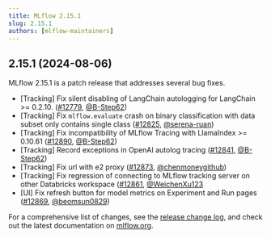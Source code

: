 ```yaml
---
title: MLflow 2.15.1
slug: 2.15.1
authors: [mlflow-maintainers]
---
```


## 2.15.1 (2024-08-06)

MLflow 2.15.1 is a patch release that addresses several bug fixes.

- [Tracking] Fix silent disabling of LangChain autologging for LangChain >= 0.2.10. ([#12779](https://github.com/mlflow/mlflow/pull/12779), [@B-Step62](https://github.com/B-Step62))
- [Tracking] Fix `mlflow.evaluate` crash on binary classification with data subset only contains single class ([#12825](https://github.com/mlflow/mlflow/pull/12825), [@serena-ruan](https://github.com/serena-ruan))
- [Tracking] Fix incompatibility of MLflow Tracing with LlamaIndex >= 0.10.61 ([#12890](https://github.com/mlflow/mlflow/pull/12890), [@B-Step62](https://github.com/B-Step62))
- [Tracking] Record exceptions in OpenAI autolog tracing ([#12841](https://github.com/mlflow/mlflow/pull/12841), [@B-Step62](https://github.com/B-Step62))
- [Tracking] Fix url with e2 proxy ([#12873](https://github.com/mlflow/mlflow/pull/12873), [@chenmoneygithub](https://github.com/chenmoneygithub))
- [Tracking] Fix regression of connecting to MLflow tracking server on other Databricks workspace ([#12861](https://github.com/mlflow/mlflow/pull/12861), [@WeichenXu123](https://github.com/WeichenXu123)
- [UI] Fix refresh button for model metrics on Experiment and Run pages ([#12869](https://github.com/mlflow/mlflow/pull/12869), [@beomsun0829](https://github.com/beomsun0829))

For a comprehensive list of changes, see the [release change log](https://github.com/mlflow/mlflow/releases/tag/v2.15.1), and check out the latest documentation on [mlflow.org](http://mlflow.org/).
